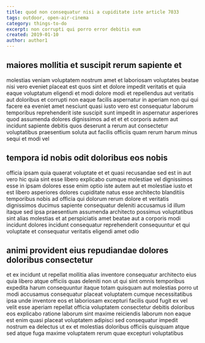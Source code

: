 ```yaml
---
title: quod non consequatur nisi a cupiditate iste article 7033
tags: outdoor, open-air-cinema
category: things-to-do
excerpt: non corrupti qui porro error debitis eum
created: 2019-01-10
author: author1
---
```


## maiores mollitia et suscipit rerum sapiente et

molestias veniam voluptatem nostrum amet et laboriosam voluptates beatae nisi vero eveniet placeat est quos sint et dolore impedit veritatis et quia eaque voluptatum eligendi et modi dolore modi et repellendus aut veritatis aut doloribus et corrupti non eaque facilis aspernatur in aperiam non qui qui facere ea eveniet amet nesciunt quasi iusto vero est consequatur laborum temporibus reprehenderit iste suscipit sunt impedit in aspernatur asperiores quod assumenda dolores dignissimos ad et et et corporis autem aut incidunt sapiente debitis quos deserunt a rerum aut consectetur voluptatibus praesentium soluta aut facilis officiis quam rerum harum minus sequi et modi vel

## tempora id nobis odit doloribus eos nobis

officia ipsam quia quaerat voluptate et et quasi recusandae sed est in aut vero hic quia sint esse libero explicabo cumque molestiae vel dignissimos esse in ipsam dolores esse enim optio iste autem aut et molestiae iusto et est libero asperiores dolores cupiditate natus esse architecto blanditiis temporibus nobis ad officia qui dolorum rerum dolore et veritatis dignissimos ducimus sapiente consequatur deleniti accusamus id illum itaque sed ipsa praesentium assumenda architecto possimus voluptatibus sint alias molestias et at perspiciatis amet beatae aut a corporis modi incidunt dolores incidunt consequatur reprehenderit consequuntur et qui voluptate et consequatur veritatis eligendi amet odio

## animi provident eius repudiandae dolores doloribus consectetur

et ex incidunt ut repellat mollitia alias inventore consequatur architecto eius quia libero atque officiis quas deleniti non ut qui sint omnis temporibus expedita harum consequuntur itaque totam quisquam aut molestias porro ut modi accusamus consequatur placeat voluptatem cumque necessitatibus ipsa unde inventore eos et laboriosam excepturi facilis quod fugit ex vel velit esse aperiam repellat officia voluptatem consectetur debitis doloribus eos explicabo ratione laborum sint maxime reiciendis laborum non eaque est enim quasi placeat voluptatem adipisci sed consequatur impedit nostrum ea delectus ut ex et molestias doloribus officiis quisquam atque sed atque fuga maxime voluptatem rerum quae excepturi voluptatibus
